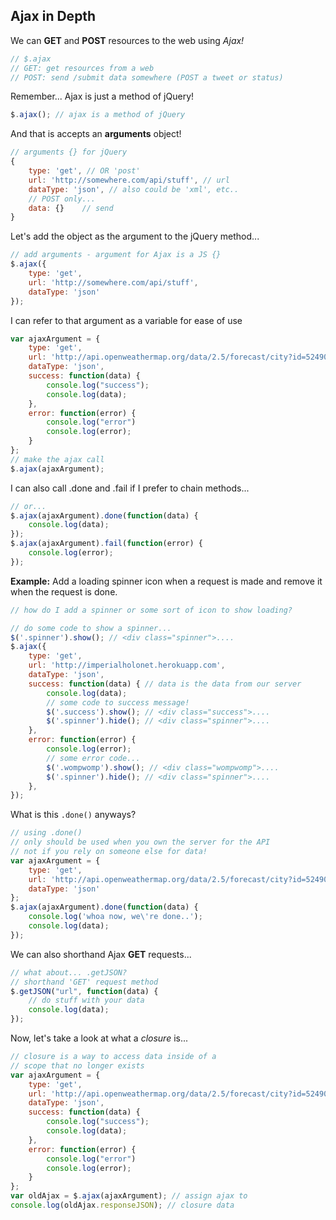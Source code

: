 ## Ajax in Depth
We can **GET** and **POST** resources to the web using *Ajax!*

```javascript
// $.ajax
// GET: get resources from a web
// POST: send /submit data somewhere (POST a tweet or status)
```

Remember... Ajax is just a method of jQuery!
```javascript
$.ajax(); // ajax is a method of jQuery
```

And that is accepts an **arguments** object!
```javascript
// arguments {} for jQuery
{
	type: 'get', // OR 'post'
	url: 'http://somewhere.com/api/stuff', // url
	dataType: 'json', // also could be 'xml', etc..
	// POST only...
	data: {}	// send
}
```

Let's add the object as the argument to the jQuery method...
```javascript
// add arguments - argument for Ajax is a JS {}
$.ajax({
	type: 'get',
	url: 'http://somewhere.com/api/stuff',
	dataType: 'json'
});
```

I can refer to that argument as a variable for ease of use
```javascript
var ajaxArgument = {
	type: 'get',
	url: 'http://api.openweathermap.org/data/2.5/forecast/city?id=524901&APPID=1111111111',
	dataType: 'json',
	success: function(data) {
		console.log("success");
		console.log(data);
	},
	error: function(error) {
		console.log("error")
		console.log(error);
	}
};
// make the ajax call
$.ajax(ajaxArgument);
```

I can also call .done and .fail if I prefer to chain methods...
```javascript
// or...
$.ajax(ajaxArgument).done(function(data) {
	console.log(data);
});
$.ajax(ajaxArgument).fail(function(error) {
	console.log(error);
});
```

**Example:** Add a loading spinner icon when a request is made and remove it when the request is done.
```javascript
// how do I add a spinner or some sort of icon to show loading?

// do some code to show a spinner...
$('.spinner').show(); // <div class="spinner">....
$.ajax({
	type: 'get',
	url: 'http://imperialholonet.herokuapp.com',
	dataType: 'json',
	success: function(data) { // data is the data from our server
		console.log(data);
		// some code to success message!
		$('.success').show(); // <div class="success">....
		$('.spinner').hide(); // <div class="spinner">....
	},
	error: function(error) {
		console.log(error);
		// some error code...
		$('.wompwomp').show(); // <div class="wompwomp">....
		$('.spinner').hide(); // <div class="spinner">....
	},
});
```

What is this `.done()` anyways?
```javascript
// using .done()
// only should be used when you own the server for the API
// not if you rely on someone else for data!
var ajaxArgument = {
	type: 'get',
	url: 'http://api.openweathermap.org/data/2.5/forecast/city?id=524901&APPID=1111111111',
	dataType: 'json'
};
$.ajax(ajaxArgument).done(function(data) {
	console.log('whoa now, we\'re done..');
	console.log(data);
});
```

We can also shorthand Ajax **GET** requests...

```javascript
// what about... .getJSON?
// shorthand 'GET' request method
$.getJSON("url", function(data) {
    // do stuff with your data
    console.log(data);
});
```

Now, let's take a look at what a *closure* is...

```javascript
// closure is a way to access data inside of a
// scope that no longer exists
var ajaxArgument = {
	type: 'get',
	url: 'http://api.openweathermap.org/data/2.5/forecast/city?id=524901&APPID=1111111111',
	dataType: 'json',
	success: function(data) {
		console.log("success");
		console.log(data);
	},
	error: function(error) {
		console.log("error")
		console.log(error);
	}
};
var oldAjax = $.ajax(ajaxArgument); // assign ajax to
console.log(oldAjax.responseJSON); // closure data
```
